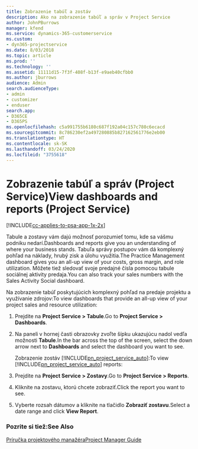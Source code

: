 ```yaml
---
title: Zobrazenie tabúľ a zostáv
description: Ako na zobrazenie tabúľ a správ v Project Service
author: JohnPBurrows
manager: kfend
ms.service: dynamics-365-customerservice
ms.custom:
- dyn365-projectservice
ms.date: 8/03/2018
ms.topic: article
ms.prod: ''
ms.technology: ''
ms.assetid: 11111d15-7f3f-408f-b13f-e9aeb40cfbb0
ms.author: jburrows
audience: Admin
search.audienceType:
- admin
- customizer
- enduser
search.app:
- D365CE
- D365PS
ms.openlocfilehash: c5a991755b6180c687f192a04c157c780c6ecacd
ms.sourcegitcommit: 8c786230ef2a497280885b827162561776e2eb00
ms.translationtype: HT
ms.contentlocale: sk-SK
ms.lasthandoff: 03/24/2020
ms.locfileid: "3755618"
---
```

# <a name="view-dashboards-and-reports-project-service"></a><span data-ttu-id="07f80-103">Zobrazenie tabúľ a správ (Project Service)</span><span class="sxs-lookup"><span data-stu-id="07f80-103">View dashboards and reports (Project Service)</span></span>

[!INCLUDE[cc-applies-to-psa-app-1x-2x](../includes/cc-applies-to-psa-app-1x-2x.md)]

<span data-ttu-id="07f80-104">Tabule a zostavy vám dajú možnosť porozumieť tomu, kde sa vášmu podniku nedarí.</span><span class="sxs-lookup"><span data-stu-id="07f80-104">Dashboards and reports give you an understanding of where your business stands.</span></span> <span data-ttu-id="07f80-105">Tabuľa správy postupov vám dá komplexný pohľad na náklady, hrubý zisk a úlohu využitia.</span><span class="sxs-lookup"><span data-stu-id="07f80-105">The Practice Management dashboard gives you an all-up view of your costs, gross margin, and role utilization.</span></span> <span data-ttu-id="07f80-106">Môžete tiež sledovať svoje predajné čísla pomocou tabule sociálnej aktivity predaja.</span><span class="sxs-lookup"><span data-stu-id="07f80-106">You can also track your sales numbers with the Sales Activity Social dashboard.</span></span>  
  
 <span data-ttu-id="07f80-107">Na zobrazenie tabúľ poskytujúcich komplexný pohľad na predaje projektu a využívanie zdrojov:</span><span class="sxs-lookup"><span data-stu-id="07f80-107">To view dashboards that provide an all-up view of your project sales and resource utilization:</span></span>  
  
1. <span data-ttu-id="07f80-108">Prejdite na **Project Service > Tabule**.</span><span class="sxs-lookup"><span data-stu-id="07f80-108">Go to **Project Service > Dashboards**.</span></span>  
  
2. <span data-ttu-id="07f80-109">Na paneli v hornej časti obrazovky zvoľte šípku ukazujúcu nadol vedľa možnosti **Tabule**.</span><span class="sxs-lookup"><span data-stu-id="07f80-109">In the bar across the top of the screen, select the down arrow next to **Dashboards** and select the dashboard you want to see.</span></span>  
  
   <span data-ttu-id="07f80-110">Zobrazenie zostáv [!INCLUDE[pn_project_service_auto](../includes/pn-project-service-auto.md)]:</span><span class="sxs-lookup"><span data-stu-id="07f80-110">To view [!INCLUDE[pn_project_service_auto](../includes/pn-project-service-auto.md)] reports:</span></span>  
  
3. <span data-ttu-id="07f80-111">Prejdite na **Project Service > Zostavy**.</span><span class="sxs-lookup"><span data-stu-id="07f80-111">Go to **Project Service > Reports**.</span></span>  
  
4. <span data-ttu-id="07f80-112">Kliknite na zostavu, ktorú chcete zobraziť.</span><span class="sxs-lookup"><span data-stu-id="07f80-112">Click the report you want to see.</span></span>  
  
5. <span data-ttu-id="07f80-113">Vyberte rozsah dátumov a kliknite na tlačidlo **Zobraziť zostavu**.</span><span class="sxs-lookup"><span data-stu-id="07f80-113">Select a date range and click **View Report**.</span></span>  
  
### <a name="see-also"></a><span data-ttu-id="07f80-114">Pozrite si tiež:</span><span class="sxs-lookup"><span data-stu-id="07f80-114">See Also</span></span>  
 [<span data-ttu-id="07f80-115">Príručka projektového manažéra</span><span class="sxs-lookup"><span data-stu-id="07f80-115">Project Manager Guide</span></span>](../project-service/project-manager-guide.md)
